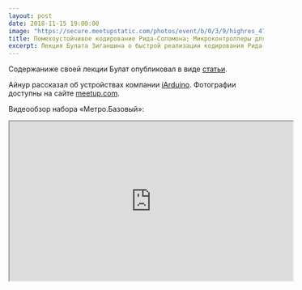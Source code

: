```yaml
---
layout: post
date: 2018-11-15 19:00:00
image: "https://secure.meetupstatic.com/photos/event/b/0/3/9/highres_476145113.jpeg"
title: Помехоустойчивое кодирование Рида-Соломона; Микроконтроллеры для детей
excerpt: Лекция Булата Зиганшина о быстрой реализации кодирования Рида-Соломана. Рассказ Айнура Сулейманова о моделировании для детей.
---
```


Содержаниже своей лекции Булат опубликовал в виде [статьи](https://github.com/Bulat-Ziganshin/FastECC/blob/master/ReedSolomonFFT-ru.md).

Айнур рассказал об устройствах компании [iArduino](https://iarduino.ru/). Фотографии доступны на сайте [meetup.com](https://www.meetup.com/ru-RU/progmsk/photos/29447383/476375179/).

Видеообзор набора &laquo;Метро.Базовый&raquo;:

<iframe width="560" height="315" src="https://www.youtube.com/embed/qppxiBvoYAI" allow="accelerometer; autoplay; encrypted-media; gyroscope; picture-in-picture" allowfullscreen></iframe>
